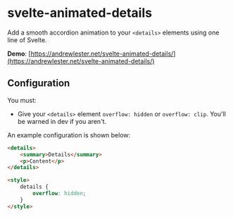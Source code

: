 # svelte-animated-details

Add a smooth accordion animation to your `<details>` elements using one line of Svelte.

**Demo**: [https://andrewlester.net/svelte-animated-details/](https://andrewlester.net/svelte-animated-details/)

## Configuration

You must:
- Give your `<details>` element `overflow: hidden` or `overflow: clip`. You'll be warned in dev if you aren't.

An example configuration is shown below:

```html
<details>
    <summary>Details</summary>
    <p>Content</p>
</details>

<style>
    details {
        overflow: hidden;
    }
</style>
```



